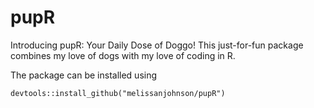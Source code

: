 # pupR

Introducing pupR: Your Daily Dose of Doggo! This just-for-fun package combines my love of dogs with my love of coding in R. 

The package can be installed using 
```{r}
devtools::install_github("melissanjohnson/pupR")
```
